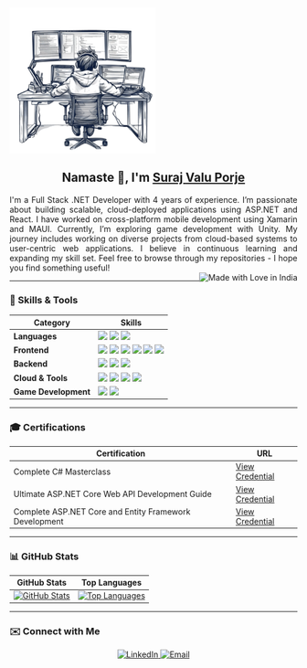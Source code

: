 <img src="frame-image.png" width="256" align="center">

<h2 align="center">Namaste 🙏, I'm <a href='https://github.com/porjesuraj'>Suraj Valu Porje</a></h2>

<p align='justify'>
I'm a Full Stack .NET Developer with 4 years of experience. I’m passionate about building scalable, cloud-deployed applications using ASP.NET and React. I have worked on cross-platform mobile development using Xamarin and MAUI. Currently, I’m exploring game development with Unity. My journey includes working on diverse projects from cloud-based systems to user-centric web applications. I believe in continuous learning and expanding my skill set. Feel free to browse through my repositories - I hope you find something useful!
<br>
<img src="https://img.shields.io/badge/MADE%20WITH%20%E2%9D%A4%20IN-INDIA-orange?style=for-the-badge" alt="Made with Love in India" align="right">
</p>

---

### 🚀 Skills & Tools
<div align="center">
  <table>
    <thead>
      <tr>
        <th>Category</th>
        <th>Skills</th>
      </tr>
    </thead>
    <tbody>
      <tr>
        <td><b>Languages</b></td>
        <td>
          <img src="https://img.shields.io/badge/C%23-239120?style=for-the-badge&logo=c-sharp&logoColor=white" />
          <img src="https://img.shields.io/badge/JavaScript-323330?style=for-the-badge&logo=javascript&logoColor=F7DF1E" />
          <img src="https://img.shields.io/badge/TypeScript-007ACC?style=for-the-badge&logo=typescript&logoColor=white" />
        </td>
      </tr>
      <tr>
        <td><b>Frontend</b></td>
        <td>
          <img src="https://img.shields.io/badge/React-61DAFB?style=for-the-badge&logo=react&logoColor=black" />
          <img src="https://img.shields.io/badge/Angular-DD0031?style=for-the-badge&logo=angular&logoColor=white" />
          <img src="https://img.shields.io/badge/HTML5-E34F26?style=for-the-badge&logo=html5&logoColor=white" />
          <img src="https://img.shields.io/badge/CSS3-1572B6?style=for-the-badge&logo=css3&logoColor=white" />
          <img src="https://img.shields.io/badge/Xamarin-61D?style=for-the-badge&logo=.net&logoColor=black" />
          <img src="https://img.shields.io/badge/MAUI-61D?style=for-the-badge&logo=.net&logoColor=black" />
        </td>
      </tr>
      <tr>
        <td><b>Backend</b></td>
        <td>
          <img src="https://img.shields.io/badge/ASP.NET-512BD4?style=for-the-badge&logo=.net&logoColor=white" />
          <img src="https://img.shields.io/badge/NHibernate-9933CC?style=for-the-badge&logo=nhibernate&logoColor=white" />
          <img src="https://img.shields.io/badge/SQL%20Server-CC2927?style=for-the-badge&logo=Microsoft-SQL-Server&logoColor=white" />
        </td>
      </tr>
      <tr>
        <td><b>Cloud & Tools</b></td>
        <td>
          <img src="https://img.shields.io/badge/AWS-%23FF9900.svg?style=for-the-badge&logo=amazon-aws&logoColor=white" />
          <img src="https://img.shields.io/badge/Git-%23F05032.svg?style=for-the-badge&logo=git&logoColor=white" />
          <img src="https://img.shields.io/badge/Autofac-008080?style=for-the-badge" />
          <img src="https://img.shields.io/badge/Honeycomb-FACB00?style=for-the-badge&logo=honeycomb" />
        </td>
      </tr>
      <tr>
        <td><b>Game Development</b></td>
        <td>
          <img src="https://img.shields.io/badge/Unity-%23000000.svg?style=for-the-badge&logo=unity&logoColor=white" />
          <img src="https://img.shields.io/badge/C%23-239120?style=for-the-badge&logo=c-sharp&logoColor=white" />
        </td>
      </tr>
    </tbody>
  </table>
</div>

---

### 🎓 Certifications
<div align="center">
  <table>
    <thead>
      <tr>
        <th>Certification</th>
        <th>URL</th>
      </tr>
    </thead>
    <tbody>
      <tr>
        <td>Complete C# Masterclass</td>
        <td><a href="https://www.udemy.com/certificate/UC-5ad8a284-9c51-43bb-9c28-42d321195921/">View Credential</a></td>
      </tr>    
      <tr>
        <td>Ultimate ASP.NET Core Web API Development Guide</td>
        <td><a href="https://www.udemy.com/certificate/UC-86995146-e0c8-4027-8c84-5c0d7e515d67">View Credential</a></td>
      </tr>
      <tr>
        <td>Complete ASP.NET Core and Entity Framework Development</td>
        <td><a href="https://www.udemy.com/certificate/UC-f3c03469-cb15-4454-9444-1f9c8a752423">View Credential</a></td>
      </tr>
    </tbody>
  </table>
</div>

---

### 📊 GitHub Stats
<div align="center">
  <table>
    <thead>
      <tr>
        <th>GitHub Stats</th>
        <th>Top Languages</th>
      </tr>
    </thead>
    <tbody>
      <tr>
        <td>
          <a href="https://github.com/porjesuraj">
            <img src="https://github-readme-stats.vercel.app/api?username=porjesuraj&show_icons=true&theme=dark" alt="GitHub Stats">
          </a>
        </td>
        <td>
          <a href="https://github.com/porjesuraj">
            <img src="https://github-readme-stats.vercel.app/api/top-langs/?username=porjesuraj&layout=compact&theme=dark" alt="Top Languages">
          </a>
        </td>
      </tr>
    </tbody>
  </table>
</div>

---

### ✉️ Connect with Me
<div align="center">
  <a href="https://in.linkedin.com/in/surajporje">
    <img src="https://img.shields.io/badge/LinkedIn-0077B5?style=for-the-badge&logo=linkedin&logoColor=white" alt="LinkedIn">
  </a>
  <a href="mailto:porjesuraj5@gmail.com">
    <img src="https://img.shields.io/badge/Email-D14836?style=for-the-badge&logo=gmail&logoColor=white" alt="Email">
  </a>
</div>
